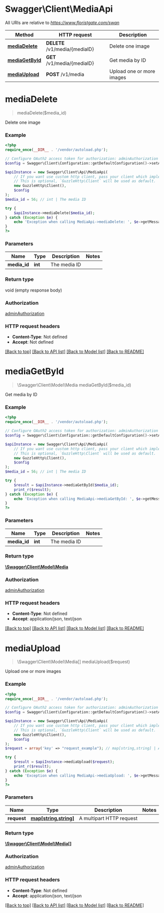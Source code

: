 # Swagger\Client\MediaApi

All URIs are relative to *https://www.floristgate.com/swan*

Method | HTTP request | Description
------------- | ------------- | -------------
[**mediaDelete**](MediaApi.md#mediaDelete) | **DELETE** /v1/media/{mediaID} | Delete one image
[**mediaGetById**](MediaApi.md#mediaGetById) | **GET** /v1/media/{mediaID} | Get media by ID
[**mediaUpload**](MediaApi.md#mediaUpload) | **POST** /v1/media | Upload one or more images


# **mediaDelete**
> mediaDelete($media_id)

Delete one image

### Example
```php
<?php
require_once(__DIR__ . '/vendor/autoload.php');

// Configure OAuth2 access token for authorization: adminAuthorization
$config = Swagger\Client\Configuration::getDefaultConfiguration()->setAccessToken('YOUR_ACCESS_TOKEN');

$apiInstance = new Swagger\Client\Api\MediaApi(
    // If you want use custom http client, pass your client which implements `GuzzleHttp\ClientInterface`.
    // This is optional, `GuzzleHttp\Client` will be used as default.
    new GuzzleHttp\Client(),
    $config
);
$media_id = 56; // int | The media ID

try {
    $apiInstance->mediaDelete($media_id);
} catch (Exception $e) {
    echo 'Exception when calling MediaApi->mediaDelete: ', $e->getMessage(), PHP_EOL;
}
?>
```

### Parameters

Name | Type | Description  | Notes
------------- | ------------- | ------------- | -------------
 **media_id** | **int**| The media ID |

### Return type

void (empty response body)

### Authorization

[adminAuthorization](../../README.md#adminAuthorization)

### HTTP request headers

 - **Content-Type**: Not defined
 - **Accept**: Not defined

[[Back to top]](#) [[Back to API list]](../../README.md#documentation-for-api-endpoints) [[Back to Model list]](../../README.md#documentation-for-models) [[Back to README]](../../README.md)

# **mediaGetById**
> \Swagger\Client\Model\Media mediaGetById($media_id)

Get media by ID

### Example
```php
<?php
require_once(__DIR__ . '/vendor/autoload.php');

// Configure OAuth2 access token for authorization: adminAuthorization
$config = Swagger\Client\Configuration::getDefaultConfiguration()->setAccessToken('YOUR_ACCESS_TOKEN');

$apiInstance = new Swagger\Client\Api\MediaApi(
    // If you want use custom http client, pass your client which implements `GuzzleHttp\ClientInterface`.
    // This is optional, `GuzzleHttp\Client` will be used as default.
    new GuzzleHttp\Client(),
    $config
);
$media_id = 56; // int | The media ID

try {
    $result = $apiInstance->mediaGetById($media_id);
    print_r($result);
} catch (Exception $e) {
    echo 'Exception when calling MediaApi->mediaGetById: ', $e->getMessage(), PHP_EOL;
}
?>
```

### Parameters

Name | Type | Description  | Notes
------------- | ------------- | ------------- | -------------
 **media_id** | **int**| The media ID |

### Return type

[**\Swagger\Client\Model\Media**](../Model/Media.md)

### Authorization

[adminAuthorization](../../README.md#adminAuthorization)

### HTTP request headers

 - **Content-Type**: Not defined
 - **Accept**: application/json, text/json

[[Back to top]](#) [[Back to API list]](../../README.md#documentation-for-api-endpoints) [[Back to Model list]](../../README.md#documentation-for-models) [[Back to README]](../../README.md)

# **mediaUpload**
> \Swagger\Client\Model\Media[] mediaUpload($request)

Upload one or more images

### Example
```php
<?php
require_once(__DIR__ . '/vendor/autoload.php');

// Configure OAuth2 access token for authorization: adminAuthorization
$config = Swagger\Client\Configuration::getDefaultConfiguration()->setAccessToken('YOUR_ACCESS_TOKEN');

$apiInstance = new Swagger\Client\Api\MediaApi(
    // If you want use custom http client, pass your client which implements `GuzzleHttp\ClientInterface`.
    // This is optional, `GuzzleHttp\Client` will be used as default.
    new GuzzleHttp\Client(),
    $config
);
$request = array('key' => "request_example"); // map[string,string] | A multipart HTTP request

try {
    $result = $apiInstance->mediaUpload($request);
    print_r($result);
} catch (Exception $e) {
    echo 'Exception when calling MediaApi->mediaUpload: ', $e->getMessage(), PHP_EOL;
}
?>
```

### Parameters

Name | Type | Description  | Notes
------------- | ------------- | ------------- | -------------
 **request** | [**map[string,string]**](../Model/string.md)| A multipart HTTP request |

### Return type

[**\Swagger\Client\Model\Media[]**](../Model/Media.md)

### Authorization

[adminAuthorization](../../README.md#adminAuthorization)

### HTTP request headers

 - **Content-Type**: Not defined
 - **Accept**: application/json, text/json

[[Back to top]](#) [[Back to API list]](../../README.md#documentation-for-api-endpoints) [[Back to Model list]](../../README.md#documentation-for-models) [[Back to README]](../../README.md)

